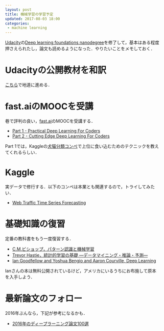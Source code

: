 ```yaml
---
layout: post
title: 機械学習の学習予定
updated: 2017-08-03 18:00 
categories:
 - machine learning 
---
```


[Udacity](https://www.udacity.com/)の[Deep learning foundations nanodegree](https://www.udacity.com/course/deep-learning-nanodegree-foundation--nd101)を修了して，基本はある程度押さえられたし，論文も読めるようになった．やりたいことをメモしておく．

# Udacityの公開教材を和訳

[こちら](https://haltaro.github.io/deep-learning-in-japanese/)で地道に進める．

# fast.aiのMOOCを受講

巷で評判の良い，[fast.ai](http://www.fast.ai/)のMOOCを受講する．

* [Part 1 - Practical Deep Learning For Coders](http://course.fast.ai/)
* [Part 2 - Cutting Edge Deep Learning For Coders](http://course.fast.ai/part2.html)

Part 1では，Kaggleの[犬猫分類コンペ](https://www.kaggle.com/c/dogs-vs-cats)で上位に食い込むためのテクニックを教えてくれるらしい．

# Kaggle

実データで修行する．以下のコンペは本業とも関連するので，トライしてみたい．

* [Web Traffic Time Series Forecasting](https://www.kaggle.com/c/web-traffic-time-series-forecasting)

# 基礎知識の復習

定番の教科書をもう一度復習する．

* [C.M.ビショップ，パターン認識と機械学習](https://www.amazon.co.jp/%E3%83%91%E3%82%BF%E3%83%BC%E3%83%B3%E8%AA%8D%E8%AD%98%E3%81%A8%E6%A9%9F%E6%A2%B0%E5%AD%A6%E7%BF%92-%E4%B8%8A-C-M-%E3%83%93%E3%82%B7%E3%83%A7%E3%83%83%E3%83%97/dp/4621061224)
* [Trevor Hastie，統計的学習の基礎 ―データマイニング・推論・予測―](https://www.amazon.co.jp/%E7%B5%B1%E8%A8%88%E7%9A%84%E5%AD%A6%E7%BF%92%E3%81%AE%E5%9F%BA%E7%A4%8E-_%E3%83%87%E3%83%BC%E3%82%BF%E3%83%9E%E3%82%A4%E3%83%8B%E3%83%B3%E3%82%B0%E3%83%BB%E6%8E%A8%E8%AB%96%E3%83%BB%E4%BA%88%E6%B8%AC_-Trevor-Hastie/dp/432012362X/ref=pd_sim_14_4?_encoding=UTF8&psc=1&refRID=C02E1B5MEZZ4W5K65EGD)
* [Ian Goodfellow and Yoshua Bengio and Aaron Courville, Deep Learning](http://www.deeplearningbook.org/)

Ianさんの本は無料公開されているけど，アメリカにいるうちにお布施して原本を入手しよう．

# 最新論文のフォロー

2016年ぶんなら，下記が参考になるかも．

* [2016年のディープラーニング論文100選](http://qiita.com/sakaiakira/items/9da1edda802c4884865c)


